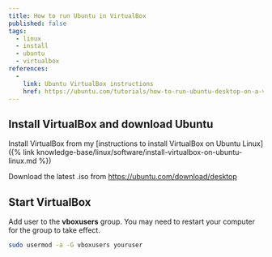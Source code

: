 ```yaml
---
title: How to run Ubuntu in VirtualBox
published: false
tags:
  - linux
  - install
  - ubuntu
  - virtualbox
references:
  - 
    link: Ubuntu VirtualBox instructions
    href: https://ubuntu.com/tutorials/how-to-run-ubuntu-desktop-on-a-virtual-machine-using-virtualbox#1-overview
---
```


## Install VirtualBox and download Ubuntu

Install VirtualBox from my [instructions to install VirtualBox on Ubuntu Linux]({% link knowledge-base/linux/software/install-virtualbox-on-ubuntu-linux.md %})

Download the latest .iso from <https://ubuntu.com/download/desktop>

## Start VirtualBox

Add user to the **vboxusers** group. You may need to restart your computer for the group to take effect.

```bash
sudo usermod -a -G vboxusers youruser
```
